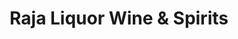 ---
title: "Raja Liquor Wine & Spirits"
url: /livermore/raja-liquor-wine-und-spirits/
shop: Spirituosen
---